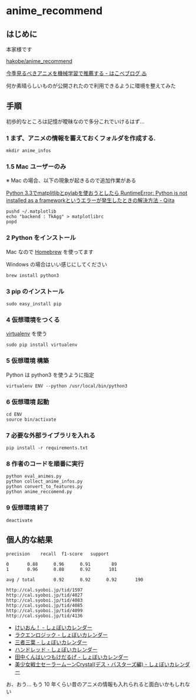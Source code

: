 # anime_recommend

## はじめに

本家様です

[hakobe/anime_recommend](https://github.com/hakobe/anime_recommend)

[今季見るべきアニメを機械学習で推薦する - はこべブログ ♨](http://hakobe932.hatenablog.com/entry/2016/04/15/142756)

何か素晴らしいものが公開されたので利用できるように環境を整えてみた

## 手順

初歩的なところは記憶が曖昧なので多分これでいけるはず…

### 1 まず、アニメの情報を蓄えておくフォルダを作成する.

```
mkdir anime_infos
```

### 1.5 Mac ユーザーのみ

※ Mac の場合、以下の現象が起きるので追加作業がある

[Python 3.3でmatplitlibとpylabを使おうとしたら RuntimeError: Python is not installed as a frameworkというエラーが発生したときの解決方法 - Qiita](http://qiita.com/katryo/items/918667f28301fdec89ba)

```
pushd ~/.matplotlib
echo "backend : TkAgg" > matplotlibrc
popd
```

### 2 Python をインストール

Mac なので [Homebrew](http://brew.sh/index_ja.html) を使ってます

Windows の場合はいい感じにしてください

```
brew install python3
```

### 3 pip のインストール

```
sudo easy_install pip
```

### 4 仮想環境をつくる

[virtualenv](https://virtualenv.pypa.io/en/latest/) を使う

```
sudo pip install virtualenv
```

### 5 仮想環境 構築

Python は python3 を使うように指定

```
virtualenv ENV --python /usr/local/bin/python3
```

### 6 仮想環境 起動

```
cd ENV
source bin/activate
```

### 7 必要な外部ライブラリを入れる

```
pip install -r requirements.txt
```

### 8 作者のコードを順番に実行

```
python eval_animes.py
python collect_anime_infos.py
python convert_to_features.py
python anime_reccomend.py
```

### 9 仮想環境 終了

```
deactivate
```

## 個人的な結果

```
precision    recall  f1-score   support

0       0.88      0.96      0.91        89
1       0.96      0.88      0.92       101

avg / total       0.92      0.92      0.92       190

http://cal.syoboi.jp/tid/1597
http://cal.syoboi.jp/tid/4027
http://cal.syoboi.jp/tid/4083
http://cal.syoboi.jp/tid/4085
http://cal.syoboi.jp/tid/4099
http://cal.syoboi.jp/tid/4136
```

- [けいおん！ - しょぼいカレンダー](http://cal.syoboi.jp/tid/1597)
- [ラクエンロジック - しょぼいカレンダー](http://cal.syoboi.jp/tid/4027)
- [三者三葉 - しょぼいカレンダー](http://cal.syoboi.jp/tid/4083)
- [ハンドレッド - しょぼいカレンダー](http://cal.syoboi.jp/tid/4085)
- [田中くんはいつもけだるげ - しょぼいカレンダー](http://cal.syoboi.jp/tid/4099)
- [美少女戦士セーラームーンCrystal(デス・バスターズ編) - しょぼいカレンダー](http://cal.syoboi.jp/tid/4136)

お、おう…
もう 10 年くらい昔のアニメの情報も入れられると面白いかもしれない
